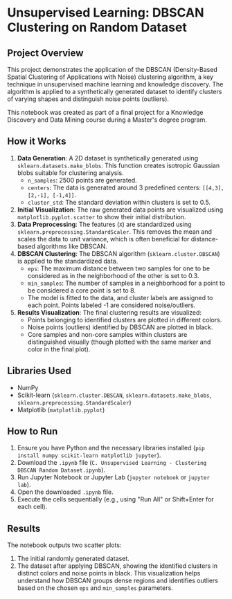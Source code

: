 # Unsupervised Learning: DBSCAN Clustering on Random Dataset

## Project Overview

This project demonstrates the application of the DBSCAN (Density-Based Spatial Clustering of Applications with Noise) clustering algorithm, a key technique in unsupervised machine learning and knowledge discovery. The algorithm is applied to a synthetically generated dataset to identify clusters of varying shapes and distinguish noise points (outliers).

This notebook was created as part of a final project for a Knowledge Discovery and Data Mining course during a Master's degree program.

## How it Works

1.  **Data Generation**: A 2D dataset is synthetically generated using `sklearn.datasets.make_blobs`. This function creates isotropic Gaussian blobs suitable for clustering analysis.
    * `n_samples`: 2500 points are generated.
    * `centers`: The data is generated around 3 predefined centers: `[[4,3], [2,-1], [-1,4]]`.
    * `cluster_std`: The standard deviation within clusters is set to 0.5.
2.  **Initial Visualization**: The raw generated data points are visualized using `matplotlib.pyplot.scatter` to show their initial distribution.
3.  **Data Preprocessing**: The features (`X`) are standardized using `sklearn.preprocessing.StandardScaler`. This removes the mean and scales the data to unit variance, which is often beneficial for distance-based algorithms like DBSCAN.
4.  **DBSCAN Clustering**: The DBSCAN algorithm (`sklearn.cluster.DBSCAN`) is applied to the standardized data.
    * `eps`: The maximum distance between two samples for one to be considered as in the neighborhood of the other is set to 0.3.
    * `min_samples`: The number of samples in a neighborhood for a point to be considered a core point is set to 8.
    * The model is fitted to the data, and cluster labels are assigned to each point. Points labeled -1 are considered noise/outliers.
5.  **Results Visualization**: The final clustering results are visualized:
    * Points belonging to identified clusters are plotted in different colors.
    * Noise points (outliers) identified by DBSCAN are plotted in black.
    * Core samples and non-core samples within clusters are distinguished visually (though plotted with the same marker and color in the final plot).

## Libraries Used

* NumPy
* Scikit-learn (`sklearn.cluster.DBSCAN`, `sklearn.datasets.make_blobs`, `sklearn.preprocessing.StandardScaler`)
* Matplotlib (`matplotlib.pyplot`)

## How to Run

1.  Ensure you have Python and the necessary libraries installed (`pip install numpy scikit-learn matplotlib jupyter`).
2.  Download the `.ipynb` file (`C. Unsupervised Learning - Clustering DBSCAN Random Dataset.ipynb`).
3.  Run Jupyter Notebook or Jupyter Lab (`jupyter notebook` or `jupyter lab`).
4.  Open the downloaded `.ipynb` file.
5.  Execute the cells sequentially (e.g., using "Run All" or Shift+Enter for each cell).

## Results

The notebook outputs two scatter plots:
1.  The initial randomly generated dataset.
2.  The dataset after applying DBSCAN, showing the identified clusters in distinct colors and noise points in black. This visualization helps understand how DBSCAN groups dense regions and identifies outliers based on the chosen `eps` and `min_samples` parameters.
